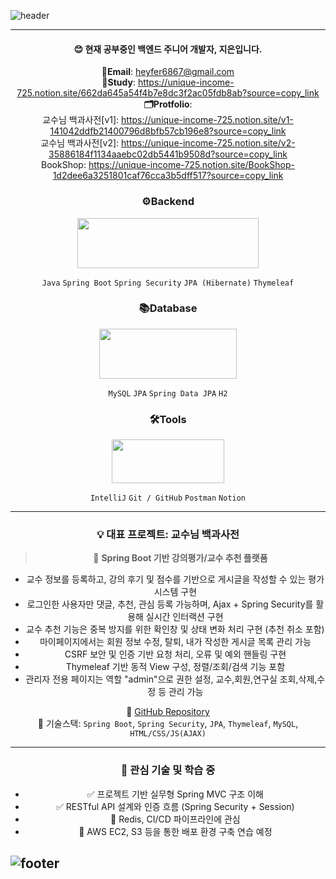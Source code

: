 
<!--## ![header](https://capsule-render.vercel.app/api?type=venom&color=auto&height=180&section=header&text=Backend-Jieun&fontSize=90)
-->
 ![header](https://capsule-render.vercel.app/api?type=venom&color=FA991C&customColorList=&height=180&section=header&text=Backend-Jieun&fontColor=032539&fontSize=90)
 *** 
<div align=center>
  
  #### 😊 현재 공부중인 백엔드 주니어 개발자, 지은입니다.

**📧Email**: heyfer6867@gmail.com     
**📝Study**: https://unique-income-725.notion.site/662da645a54f4b7e8dc3f2ac05fdb8ab?source=copy_link   
**🗂️Protfolio**:   
교수님 백과사전[v1]: https://unique-income-725.notion.site/v1-141042ddfb21400796d8bfb57cb196e8?source=copy_link   
교수님 백과사전[v2]: https://unique-income-725.notion.site/v2-35886184f1134aaebc02db5441b9508d?source=copy_link   
BookShop: https://unique-income-725.notion.site/BookShop-1d2dee6a3251801caf76cca3b5dff517?source=copy_link   
### ⚙️Backend
 <img src="https://github.com/user-attachments/assets/b2cabda7-3213-44d0-a346-6bc2b50df55d" width="290" height="80"/>

`Java` `Spring Boot` `Spring Security` `JPA (Hibernate)` `Thymeleaf`

### 📚Database   
 <img src="https://github.com/user-attachments/assets/f765c92c-4911-4d31-a8f0-681024fd3e0c" width="220" height="80"/>

`MySQL` `JPA` `Spring Data JPA` `H2`


### 🛠️Tools
 <img src="https://github.com/user-attachments/assets/7bb4b297-4db2-48bb-a384-da769f357e4b" width="180" height="70"/>

`IntelliJ` `Git / GitHub` `Postman` `Notion`

---

### 💡 대표 프로젝트: 교수님 백과사전

> 🏫 **Spring Boot 기반 강의평가/교수 추천 플랫폼**

- 교수 정보를 등록하고, 강의 후기 및 점수를 기반으로 게시글을 작성할 수 있는 평가 시스템 구현
- 로그인한 사용자만 댓글, 추천, 관심 등록 가능하며, Ajax + Spring Security를 활용해 실시간 인터랙션 구현
- 교수 추천 기능은 중복 방지를 위한 확인창 및 상태 변화 처리 구현 (추천 취소 포함)
- 마이페이지에서는 회원 정보 수정, 탈퇴, 내가 작성한 게시글 목록 관리 가능
- CSRF 보안 및 인증 기반 요청 처리, 오류 및 예외 핸들링 구현
- Thymeleaf 기반 동적 View 구성, 정렬/조회/검색 기능 포함
- 관리자 전용 페이지는 역할 "admin"으로 권한 설정, 교수,회원,연구실 조회,삭제,수정 등 관리 가능

🔗 [GitHub Repository](https://github.com/your-project-url)  
🧩 기술스택: `Spring Boot`, `Spring Security`, `JPA`, `Thymeleaf`, `MySQL`, `HTML/CSS/JS(AJAX)`

*** 

### 🧠 관심 기술 및 학습 중

- ✅ 프로젝트 기반 실무형 Spring MVC 구조 이해
- ✅ RESTful API 설계와 인증 흐름 (Spring Security + Session)
- 🚧 Redis, CI/CD 파이프라인에 관심
- 🚧 AWS EC2, S3 등을 통한 배포 환경 구축 연습 예정


</div>   

## ![footer](https://capsule-render.vercel.app/api?type=waving&color=FA991C&height=120&section=footer)

